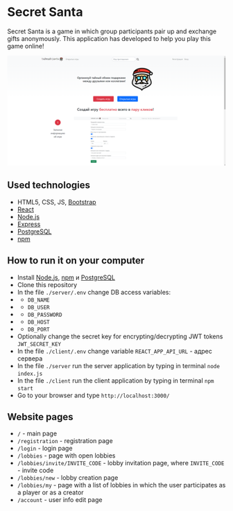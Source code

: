 # Secret Santa

Secret Santa is a game in which group participants pair up and exchange gifts anonymously.
This application has developed to help you play this game online!

![Main page](./screenshot.png)

## Used technologies

- HTML5, CSS, JS, [Bootstrap](https://getbootstrap.com/)
- [React](https://reactjs.org/)
- [Node.js](https://nodejs.org/en/)
- [Express](https://expressjs.com/)
- [PostgreSQL](https://www.postgresql.org/)
- [npm](https://www.npmjs.com/)

## How to run it on your computer

- Install [Node.js](https://nodejs.org/en/), [npm](https://www.npmjs.com/) и [PostgreSQL](https://www.postgresql.org/)
- Clone this repository
- In the file `./server/.env` change DB access variables:
- - `DB_NAME`
- - `DB_USER`
- - `DB_PASSWORD`
- - `DB_HOST`
- - `DB_PORT`
- Optionally change the secret key for encrypting/decrypting JWT tokens `JWT_SECRET_KEY`
- In the file `./client/.env` change variable `REACT_APP_API_URL` - адрес сервера
- In the file `./server` run the server application by typing in terminal `node index.js`
- In the file `./client` run the client application by typing in terminal `npm start`
- Go to your browser and type `http://localhost:3000/`

## Website pages

- `/` - main page
- `/registration` - registration page
- `/login` - login page
- `/lobbies` - page with open lobbies
- `/lobbies/invite/INVITE_CODE` - lobby invitation page, where `INVITE_CODE` - invite code
- `/lobbies/new` - lobby creation page
- `/lobbies/my` - page with a list of lobbies in which the user participates as a player or as a creator
- `/account` - user info edit page

